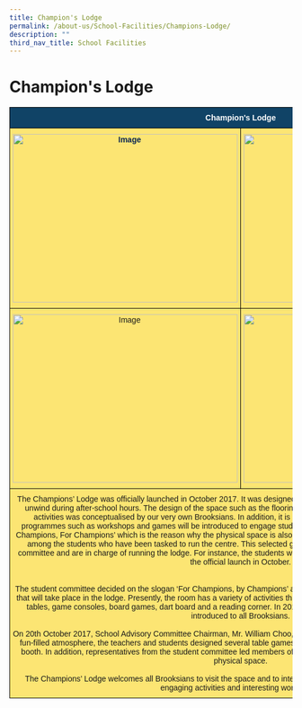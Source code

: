 ```yaml
---
title: Champion's Lodge
permalink: /about-us/School-Facilities/Champions-Lodge/
description: ""
third_nav_title: School Facilities
---
```


Champion's Lodge
================

<style type="text/css">
.tg  {border-collapse:collapse;border-spacing:0;}
.tg td{border-color:black;border-style:solid;border-width:1px;font-family:Arial, sans-serif;font-size:14px;
  overflow:hidden;padding:10px 5px;word-break:normal;}
.tg th{border-color:black;border-style:solid;border-width:1px;font-family:Arial, sans-serif;font-size:14px;
  font-weight:normal;overflow:hidden;padding:10px 5px;word-break:normal;}
.tg .tg-5tgd{background-color:#fce573;text-align:center;vertical-align:top}
.tg .tg-py7v{background-color:#104366;color:#FFF;font-weight:bold;text-align:center;vertical-align:top}
.tg .tg-8pft{background-color:#FCE573;color:#0A2552;font-weight:bold;text-align:center;vertical-align:top}
</style>
<table class="tg">
<thead>
  <tr>
    <th class="tg-py7v" colspan="2">Champion's Lodge</th>
  </tr>
</thead>
<tbody>
  <tr>
    <td class="tg-8pft"><img src="https://northbrookssec.moe.edu.sg/qql/slot/catalog/pc17/92bdb5344_16351.png" alt="Image" width="400" height="300"></td>
    <td class="tg-5tgd"><img src="https://northbrookssec.moe.edu.sg/qql/slot/catalog/pc17/632cb81c5_16350.JPG" alt="Image" width="400" height="300"></td>
  </tr>
  <tr>
    <td class="tg-5tgd"><img src="https://northbrookssec.moe.edu.sg/qql/slot/catalog/pc17/048e32957_16352.png" alt="Image" width="400" height="300"></td>
    <td class="tg-5tgd"><img src="https://northbrookssec.moe.edu.sg/qql/slot/catalog/pc17/40b360119_16353.JPG" alt="Image" width="400" height="300"></td>
  </tr>
  <tr>
    <td class="tg-5tgd" colspan="2">The Champions’ Lodge was officially launched in October 2017. It was designed to provide a physical space for all Brooksians to unwind during after-school hours. The design of the space such as the flooring, wall colour, layout and choice of recreational activities was conceptualised by our very own Brooksians. In addition, it is a platform whereby meaningful activities and programmes such as workshops and games will be introduced to engage students after school. The slogan of the space is ‘By Champions, For Champions’ which is the reason why the physical space is also a platform to develop a culture of peer leadership among the students who have been tasked to run the centre. This selected group of students were elected as an executive committee and are in charge of running the lodge. For instance, the students were also involved in the publicity and execution of the official launch in October.<br><br><br>The student committee decided on the slogan ‘For Champions, by Champions’ and it guided them in deciding the type of activities that will take place in the lodge. Presently, the room has a variety of activities that engage students, such as a pool table, foosball tables, game consoles, board games, dart board and a reading corner. In 2018, engaging and interesting workshops will be introduced to all Brooksians.   <br><br>On 20th October 2017, School Advisory Committee Chairman, Mr. William Choo, officially launched Champions’ Lodge. To create a fun-filled atmosphere, the teachers and students designed several table games and activities such as a lucky draw and a photo booth. In addition, representatives from the student committee led members of the School Advisory Committee on a tour of the physical space.<br><br>The Champions’ Lodge welcomes all Brooksians to visit the space and to interact with fellow Brooksians through a variety of engaging activities and interesting workshops.</td>
  </tr>
</tbody>
</table>